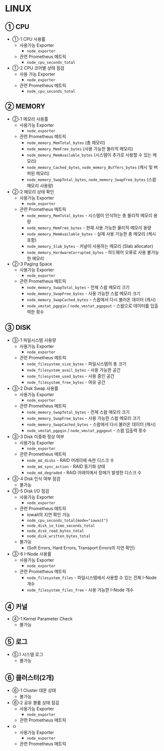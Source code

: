 # LINUX
## ① CPU
- ①-1 CPU 사용률
	-  사용가능 Exporter
		- `node_exporter`
	- 관련 Prometheus 메트릭
		- `node_cpu_seconds_total`
- ①-2 CPU 코어별 상태 점검
	- 사용 가능 Exporter
		- `node_exporter`
	- 관련 Prometheus 메트릭
		- `node_cpu_seconds_total`
## ② MEMORY
- ②-1 메모리 사용률
	- 사용가능 Exporter
		- `node_exporter`
	- 관련 Prometheus 메트릭
		- `node_memory_MemTotal_bytes` (총 메모리)
		- `node_memory_MemFree_bytes` (사용 가능한 물리적 메모리)
		- `node_memory_MemAvailable_bytes` (시스템이 추가로 사용할 수 있는 메모리)
		- `node_memory_Cached_bytes`, `node_memory_Buffers_bytes` (캐시 및 버퍼된 메모리)
		- `node_memory_SwapTotal_bytes`, `node_memory_SwapFree_bytes` (스왑 메모리 사용량)
- ②-2 메모리 상태 확인
	- 사용가능 Exporter
		- `node_exporter`
	- 관련 Prometheus 메트릭
		- `node_memory_MemTotal_bytes` - 시스템이 인식하는 총 물리적 메모리 용량
		- `node_memory_MemFree_bytes` - 현재 사용 가능한 물리적 메모리 용량
		- `node_memory_MemAvailable_bytes` - 실제 사용 가능한 총 메모리 (캐시 포함)
		- `node_memory_Slab_bytes` - 커널이 사용하는 메모리 (Slab allocator)
		- `node_memory_HardwareCorrupted_bytes` - 하드웨어 오류로 사용 불가능한 메모리
- ②-3 Paging Space
	- 사용가능 Exporter
		- `node_exporter`
	- 관련 Prometheus 메트릭
		- `node_memory_SwapTotal_bytes` - 전체 스왑 메모리 크기
		- `node_memory_SwapFree_bytes` - 사용 가능한 스왑 메모리 크기
		- `node_memory_SwapCached_bytes` - 스왑에서 다시 불러온 데이터 (캐시)
		- `node_vmstat_pgpgin` / `node_vmstat_pgpgout` - 스왑으로 데이터를 입출력한 횟수
## ③ DISK
- ③-1 파일시스템 사용량
	- 사용가능 Exporter
		- `node_exporter`
	- 관련 Prometheus 메트릭
		- `node_filesystem_size_bytes` - 파일시스템의 총 크기
		- `node_filesystem_avail_bytes` - 사용 가능한 공간
		- `node_filesystem_used_bytes` - 사용 중인 공간
		- `node_filesystem_free_bytes` - 여유 공간
- ③-2 Disk Swap 사용률
	- 사용가능 Exporter
		- `node_exporter`
	- 관련 Prometheus 메트릭
		- `node_memory_SwapTotal_bytes` - 전체 스왑 메모리 크기
		- `node_memory_SwapFree_bytes` - 사용 가능한 스왑 메모리 크기
		- `node_memory_SwapCached_bytes` - 스왑에서 다시 불러온 데이터 (캐시)
		- `node_vmstat_pgpgin` / `node_vmstat_pgpgout` - 스왑 입출력 횟수
- ③-3 Disk 이중화 정상 여부
	- 사용가능 Exporter
		- `node_exporter`
	- 관련 Prometheus 메트릭
		- `node_md_disks` - RAID 어레이에 속한 디스크 수
		- `node_md_sync_action` - RAID 동기화 상태
		- `node_md_degraded` - RAID 어레이에서 장애가 발생한 디스크 수
- ③-4 Disk 인식 여부 점검
	- 불가능
- ③-5 Disk I/O 점검
	- 사용가능 Exporter
		- `node_exporter`
	- 관련 Prometheus 메트릭
		- iowait의 지연 확인 가능
		- `node_cpu_seconds_total{mode="iowait"}`
		- `node_disk_io_time_seconds_total`
		- `node_disk_read_bytes_total`
		- `node_disk_written_bytes_total`
	- 불가능 
		- (Soft Errors, Hard Errors, Transport Errors의 지연 확인)
- ③-6 I-Node 사용률
	- 사용가능 Exporter
		- `node_exporter`
	- 관련 Prometheus 메트릭
		- `node_filesystem_files` - 파일시스템에서 사용할 수 있는 전체 I-Node 개수
		- `node_filesystem_files_free` - 사용 가능한 I-Node 개수
## ④ 커널
- ④-1 Kernel Parameter Check
	- 불가능
## ⑤ 로그
- ⑤.1 시스템 로그
	- 불가능
## ⑥ 클러스터(2개)
- ⑥-1 Cluster 데몬 상태
	- 불가능
- ⑥-2 공유 볼륨 상태 점검
	- 사용가능 Exporter
		- `node_exporter`
	- 관련 Prometheus 메트릭
- ㅁ
	- 사용가능 Exporter
		- `node_exporter`
	- 관련 Prometheus 메트릭
